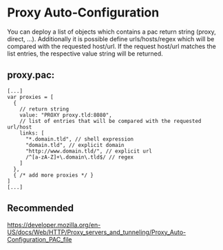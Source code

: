 # Proxy Auto-Configuration
You can deploy a list of objects which contains a pac return string (proxy, direct, ...). Additionally it is possible define urls/hosts/regex which will be compared with the requested host/url. If the request host/url matches the list entries, the respective value string will be returned.
## proxy.pac:
```
[...]
var proxies = [
  {
    // return string
    value: "PROXY proxy.tld:8080",
    // list of entries that will be compared with the requested url/host
    links: [
      "*.domain.tld", // shell expression
      "domain.tld", // explicit domain
      "http://www.domain.tld/", // explicit url
      /^[a-zA-Z]+\.domain\.tld$/ // regex
    ]
  },
  { /* add more proxies */ }
]
[...]
```
## Recommended
https://developer.mozilla.org/en-US/docs/Web/HTTP/Proxy_servers_and_tunneling/Proxy_Auto-Configuration_PAC_file
